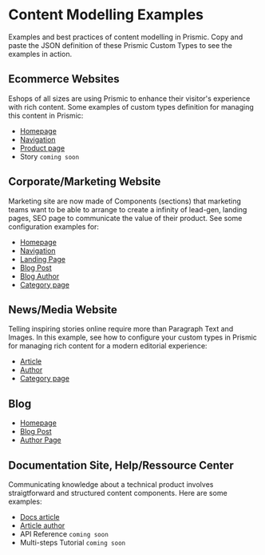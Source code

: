 # Content Modelling Examples
Examples and best practices of content modelling in Prismic. Copy and paste the JSON definition of these Prismic Custom Types to see the examples in action.

## Ecommerce Websites
Eshops of all sizes are using Prismic to enhance their visitor's experience with rich content. Some examples of custom types definition for managing this content in Prismic:
* [Homepage](https://github.com/prismicio/content-modelling-examples/blob/main/Ecommerce/homepage.json)
* [Navigation](https://github.com/prismicio/content-modelling-examples/blob/main/Ecommerce/ecommerce_navigation.json)
* [Product page](https://github.com/prismicio/content-modelling-examples/blob/main/Ecommerce/ecommerce_product-page.json)
* Story `coming soon`

## Corporate/Marketing Website
Marketing site are now made of Components (sections) that marketing teams want to be able to arrange to create a infinity of lead-gen, landing pages, SEO page to communicate the value of their product. See some configuration examples for:
* [Homepage](https://github.com/prismicio/content-modelling-examples/blob/main/Marketing/marketing_homepage.json)
* [Navigation](https://github.com/prismicio/content-modelling-examples/blob/main/Marketing/marketing_navigation.json)
* [Landing Page](https://github.com/prismicio/content-modelling-examples/blob/main/Marketing/landingpage.json)
* [Blog Post](https://github.com/prismicio/content-modelling-examples/blob/main/Marketing/marketing_blog-post.json)
* [Blog Author](https://github.com/prismicio/content-modelling-examples/blob/main/Marketing/marketing_author.json)
* [Category page](https://github.com/prismicio/content-modelling-examples/blob/main/Marketing/marketing_category-page.json)

## News/Media Website
Telling inspiring stories online require more than Paragraph Text and Images. In this example, see how to configure your custom types in Prismic for managing rich content for a modern editorial experience:
* [Article](https://github.com/prismicio/content-modelling-examples/blob/main/Editorial/editorial_article.json)
* [Author](https://github.com/prismicio/content-modelling-examples/blob/main/Editorial/editorial_author.json)
* [Category page](https://github.com/prismicio/content-modelling-examples/blob/main/Editorial/editorial_category-page.json)

## Blog
* [Homepage](https://github.com/prismicio/content-modelling-examples/blob/main/Blog/homepage.json)
* [Blog Post](https://github.com/prismicio/content-modelling-examples/blob/main/Blog/blog_blog-post.json)
* [Author Page](https://github.com/prismicio/content-modelling-examples/blob/main/Blog/author.json)


## Documentation Site, Help/Ressource Center
Communicating knowledge about a technical product involves straigtforward and structured content components. Here are some examples:
* [Docs article](https://github.com/prismicio/content-modelling-examples/blob/main/Documentation/documentation_article.json)
* [Article author](https://github.com/prismicio/content-modelling-examples/blob/main/Documentation/documentation_author.json)
* API Reference  `coming soon`
* Multi-steps Tutorial `coming soon`
